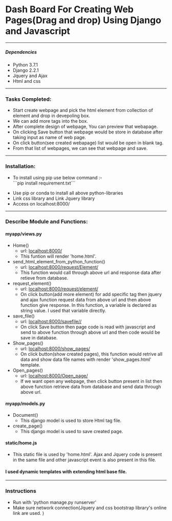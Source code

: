 <h1>Dash Board For Creating Web Pages(Drag and drop) Using Django and Javascript</h1>
<hr>
<h5>Dependencies</h5>
<ul>
  <li>Python 3.7.1</li>
  <li>Django 2.2.1</li>
  <li>Jquery and Ajax</li>
  <li>Html and css</li>
</ul>
<hr>
<h3>Tasks Completed:</h3>
<ul>
  <li>Start create webpage and pick the html element from collection of element and drop in devepoling box.</li>
  <li>We can add more tags into the box.</li>
  <li>After complete design of webpage, You can preview that webapage.</li>
  <li>On clicking Save button that webpage would be store in database after taking input as name of web page.</li>
  <li>On click button(see created webapage) list would be open in blank tag.</li>
  <li>From that list of webpages, we can see that webpage and save.</li>
</ul>
<hr>
<h3>Installation:</h3>
<ul>
  <li>To install using pip use below command :- <br/> ```pip install requirement.txt```</li>
</ul>
<ul>
  <li>Use pip or conda to install all above python-libraries</li>
  <li>Link css library and Link Jquery library</li>
  <li>Access on localhost:8000/</li>
</ul>
<hr>
<h3>Describe Module and Functions:</h3>
<h4>myapp/views.py</h4>
<ul>
  <li>Home()
    <ul>
      <li>url: <a href="#">localhost:8000/</a></li>
      <li>This funtion will render 'home.html'.</li>
    </ul>
  </li>
  <li>send_html_element_from_python_function()
    <ul>
      <li>url: <a href="#">localhost:8000/request/Element/</a></li>
      <li>This function would call through above url and response data after retieve from database.</li>
    </ul>
  </li>
  <li>request_element()
    <ul>
      <li>url: <a href="#">localhost:8000/request/element/</a></li>
      <li>On click button(add more element) for add specific tag then jquery and ajax function request data from above url and then above function give response. In this function, a variable is declared as string value. I used that variable directly.</li>
    </ul>
  </li>
  <li>save_file()
    <ul>
      <li>url: <a href="#">localhost:8000/savefile/<str:filename>/</a></li>
      <li>On click Save button then page code is read with javascript and send to above function through above url and then code would be save in database.</li>
    </ul>  
  </li>
  <li>Show_pages()
    <ul>
      <li>url: <a href="#">localhost:8000/show_pages/</a></li>
      <li>On click button(show created pages), this function would retrive all data and show data file names with render 'show_pages.html' template.</li>
    </ul>
  </li>
  <li>Open_pages()
    <ul>
      <li>url: <a href="#">localhost:8000/Open_page/</a></li>
      <li>If we want open any webpage, then click button present in list then above function retrieve data from database and send data through above url. </li>
    </ul>
  </li>
</ul>

<h4> myapp/models.py</h4>
<ul>
  <li>Document()
  <ul>
    <li>This django model is used to store Html tag file.</li>
  </ul>
  </li>
  <li>create_page()
  <ul>
    <li>This django model is used to save created page.</li>
  </ul>
  </li>
</ul>
<h4>static/home.js</h4>
<ul>
  <li>This static file is used by 'home.html'. Ajax and Jquery code is present in the same file and other javascript event is also present in this file.</li>
  </ul>
<h4>I used dynamic templates with extending html base file.</h4>  
<hr>
<h3>Instructions</h3>
<ul>
  <li>Run with 'python manage.py runserver'</li>
  <li>Make sure network connection(Jquery and css bootstrap library's online link are used. )</li>
</ul>



